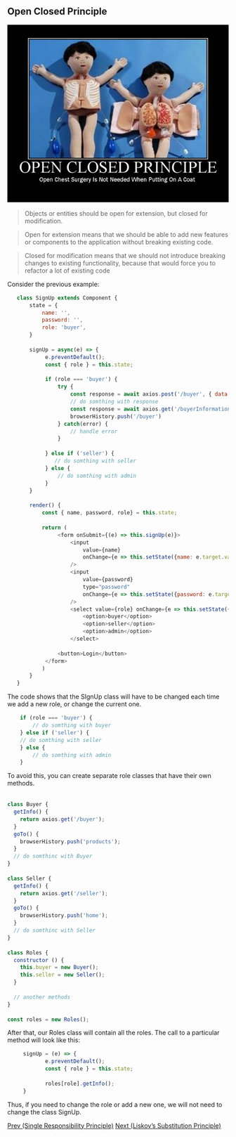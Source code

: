 ## Open Closed Principle

![Open Closed Principle image](./assets/oc.jpg)

> Objects or entities should be open for extension, but closed for modification.

> Open for extension means that we should be able to add new features or components to the application without breaking existing code.

> Closed for modification means that we should not introduce breaking changes to existing functionality, because that would force you to refactor a lot of existing code

Consider the previous example:

```javascript
   class SignUp extends Component {
       state = {
           name: '',
           password: '',
           role: 'buyer',
       }

       signUp = async(e) => {
            e.preventDefault();
            const { role } = this.state;

            if (role === 'buyer') {
                try {
                    const response = await axios.post('/buyer', { data: this.state });
                    // do somthing with response
                    const response = await axios.get('/buyerInformation');
                    browserHistory.push('/buyer')
                } catch(error) {
                    // handle error
                }
                
            } else if ('seller') {
               // do somthing with seller
            } else {
                // do somthing with admin
            }
       }

       render() {
           const { name, password, role} = this.state;

           return (
                <form onSubmit={(e) => this.signUp(e)}>
                    <input
                        value={name}
                        onChange={e => this.setState({name: e.target.value})}
                    />
                    <input
                        value={password}
                        type="password" 
                        onChange={e => this.setState({password: e.target.value})}
                    />
                    <select value={role} onChange={e => this.setState({role: e.target.value})}>
                        <option>buyer</option>
                        <option>seller</option>
                        <option>admin</option>
                    </select>

                <button>Login</button>
            </form>
           )
       }
   } 
```

The code shows that the SIgnUp class will have to be changed each time we add a new role, or change the current one.

```javascript
    if (role === 'buyer') {
        // do somthing with buyer
    } else if ('seller') {
    // do somthing with seller
    } else {
        // do somthing with admin
    }
```

To avoid this, you can create separate role classes that have their own methods.

```javascript
    
class Buyer {
  getInfo() {
    return axios.get('/buyer');
  }
  goTo() {
    browserHistory.push('products');
  }
  // do somthinc with Buyer
}

class Seller {
  getInfo() {
    return axios.get('/seller');
  }
  goTo() {
    browserHistory.push('home');
  }
  // do somthinc with Seller
}

class Roles {
  constructor () {
    this.buyer = new Buyer();
    this.seller = new Seller();
  }

  // another methods
}

const roles = new Roles();
```

After that, our Roles class will contain all the roles. The call to a particular method will look like this:

```javascript
     signUp = (e) => {
            e.preventDefault();
            const { role } = this.state;

            roles[role].getInfo();
     }
```

Thus, if you need to change the role or add a new one, we will not need to change the class SignUp.

[ Prev (Single Responsibility Principle)](./SR.md)
[ Next (Liskov’s Substitution Principle)](./LS.md)